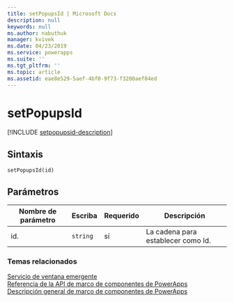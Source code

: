```yaml
---
title: setPopupsId | Microsoft Docs
description: null
keywords: null
ms.author: nabuthuk
manager: kvivek
ms.date: 04/23/2019
ms.service: powerapps
ms.suite: ''
ms.tgt_pltfrm: ''
ms.topic: article
ms.assetid: eae8e529-5aef-4bf0-9f73-f3200aef84ed
---
```


# <a name="setpopupsid"></a>setPopupsId

[!INCLUDE [setpopupsid-description](includes/setpopupsid-description.md)]

## <a name="syntax"></a>Sintaxis

`setPopupsId(id)`

## <a name="parameters"></a>Parámetros

| Nombre de parámetro|Escriba|Requerido|Descripción|
| ------------- |----|--------|-----------|
|id.|`string`|sí|La cadena para establecer como Id.|


### <a name="related-topics"></a>Temas relacionados

[Servicio de ventana emergente](../popupservice.md)<br/>
[Referencia de la API de marco de componentes de PowerApps](../../reference/index.md)<br/>
[Descripción general de marco de componentes de PowerApps](../../overview.md)
